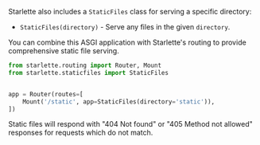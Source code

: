 
Starlette also includes a `StaticFiles` class for serving a specific directory:

* `StaticFiles(directory)` - Serve any files in the given `directory`.

You can combine this ASGI application with Starlette's routing to provide
comprehensive static file serving.

```python
from starlette.routing import Router, Mount
from starlette.staticfiles import StaticFiles


app = Router(routes=[
    Mount('/static', app=StaticFiles(directory='static')),
])
```

Static files will respond with "404 Not found" or "405 Method not allowed"
responses for requests which do not match.
